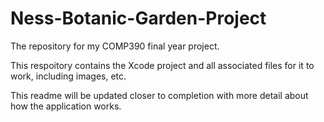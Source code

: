 # Ness-Botanic-Garden-Project
The repository for my COMP390 final year project.

This respoitory contains the Xcode project and all associated files for it to work, including images, etc.

This readme will be updated closer to completion with more detail about how the application works.
